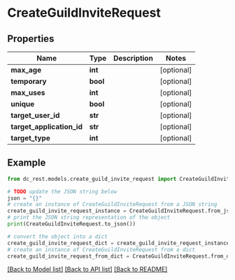 # CreateGuildInviteRequest


## Properties

Name | Type | Description | Notes
------------ | ------------- | ------------- | -------------
**max_age** | **int** |  | [optional] 
**temporary** | **bool** |  | [optional] 
**max_uses** | **int** |  | [optional] 
**unique** | **bool** |  | [optional] 
**target_user_id** | **str** |  | [optional] 
**target_application_id** | **str** |  | [optional] 
**target_type** | **int** |  | [optional] 

## Example

```python
from dc_rest.models.create_guild_invite_request import CreateGuildInviteRequest

# TODO update the JSON string below
json = "{}"
# create an instance of CreateGuildInviteRequest from a JSON string
create_guild_invite_request_instance = CreateGuildInviteRequest.from_json(json)
# print the JSON string representation of the object
print(CreateGuildInviteRequest.to_json())

# convert the object into a dict
create_guild_invite_request_dict = create_guild_invite_request_instance.to_dict()
# create an instance of CreateGuildInviteRequest from a dict
create_guild_invite_request_from_dict = CreateGuildInviteRequest.from_dict(create_guild_invite_request_dict)
```
[[Back to Model list]](../README.md#documentation-for-models) [[Back to API list]](../README.md#documentation-for-api-endpoints) [[Back to README]](../README.md)


